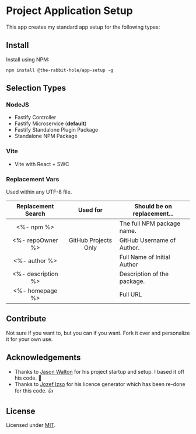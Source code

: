 # Project Application Setup
This app creates my standard app setup for the following types:

## Install

Install using NPM:
```
npm install @the-rabbit-hole/app-setup -g
```

## Selection Types

### NodeJS
* Fastify Controller
* Fastify Microservice (**default**)
* Fastify Standalone Plugin Package
* Standalone NPM Package

### Vite
* Vite with React + SWC

### Replacement Vars

Used within any UTF-8 file.

| **Replacement Search** |     **Used for**     | **Should be on replacement...** |
|:----------------------:|:--------------------:|---------------------------------|
|       <%- npm %>       |                      | The full NPM package name.      |
|    <%- repoOwner %>    | GitHub Projects Only | GitHub Username of Author.      |
|     <%- author %>      |                      | Full Name of Initial Author     |
|   <%- description %>   |                      | Description of the package.     |
|    <%- homepage %>     |                      | Full URL                        |

## Contribute

Not sure if you want to, but you can if you want. Fork it over and personalize it for your own use.

## Acknowledgements

* Thanks to [Jason Walton](https://github.com/jwalton/create-ts-app) for his project startup and setup. I based it off his code. :partying_face: 
* Thanks to [Jozef Izso](https://github.com/jozefizso) for his licence generator which has been re-done for this code. :+1:

## License

Licensed under [MIT](LICENSE).